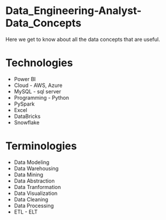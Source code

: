 # Data_Engineering-Analyst-Data_Concepts
Here we get to know about all the data concepts that are useful.

# Technologies

- Power BI
- Cloud - AWS, Azure
- MySQL - sql server
- Programming - Python
- PySpark
- Excel
- DataBricks
- Snowflake

# Terminologies

- Data Modeling
- Data Warehousing
- Data Mining
- Data Abstraction
- Data Tranformation
- Data Visualization
- Data Cleaning
- Data Processing
- ETL - ELT

